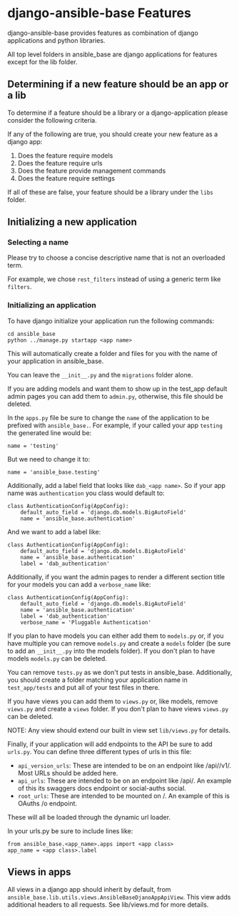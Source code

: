 # django-ansible-base Features
django-ansible-base provides features as combination of django applications and python libraries.

All top level folders in ansible_base are django applications for features except for the lib folder.

## Determining if a new feature should be an app or a lib

To determine if a feature should be a library or a django-application please consider the following criteria.

If any of the following are true, you should create your new feature as a django app:
1) Does the feature require models
2) Does the feature require urls
3) Does the feature provide management commands
4) Does the feature require settings

If all of these are false, your feature should be a library under the `libs` folder.

## Initializing a new application

### Selecting a name

Please try to choose a concise descriptive name that is not an overloaded term.

For example, we chose `rest_filters` instead of using a generic term like `filters`.

### Initializing an application

To have django initialize your application run the following commands:

```
cd ansible_base
python ../manage.py startapp <app name>
```

This will automatically create a folder and files for you with the name of your application in ansible_base.

You can leave the `__init__.py` and the `migrations` folder alone.

If you are adding models and want them to show up in the test_app default admin pages you can add them to `admin.py`, otherwise, this file should be deleted.

In the `apps.py` file be sure to change the `name` of the application to be prefixed with `ansible_base.`. For example, if your called your app `testing` the generated line would be:

```
name = 'testing'
```

But we need to change it to:
```
name = 'ansible_base.testing'
```

Additionally, add a label field that looks like `dab_<app name>`. So if your app name was `authentication` you class would default to:
```
class AuthenticationConfig(AppConfig):
    default_auto_field = 'django.db.models.BigAutoField'
    name = 'ansible_base.authentication'
```

And we want to add a label like:
```
class AuthenticationConfig(AppConfig):
    default_auto_field = 'django.db.models.BigAutoField'
    name = 'ansible_base.authentication'
    label = 'dab_authentication'
```

Additionally, if you want the admin pages to render a different section title for your models you can add a `verbose_name` like:
```
class AuthenticationConfig(AppConfig):
    default_auto_field = 'django.db.models.BigAutoField'
    name = 'ansible_base.authentication'
    label = 'dab_authentication'
    verbose_name = 'Pluggable Authentication'
```


If you plan to have models you can either add them to `models.py` or, if you have multiple you can remove `models.py` and create a `models` folder (be sure to add an `__init__.py` into the models folder). If you don't plan to have models `models.py` can be deleted.

You can remove `tests.py` as we don't put tests in ansible_base. Additionally, you should create a folder matching your application name in `test_app/tests` and put all of your test files in there.

If you have views you can add them to `views.py` or, like models, remove `views.py` and create a `views` folder. If you don't plan to have views `views.py` can be deleted.

NOTE: Any view should extend our built in view set `lib/views.py` for details.

Finally, if your application will add endpoints to the API be sure to add `urls.py`. You can define three different types of urls in this file:
 * `api_version_urls`: These are intended to be on an endpoint like /api/<some name>/v1/. Most URLs should be added here.
 * `api_urls`: These are intended to be on an endpoint like /api/<some name>. An example of this its swaggers docs endpoint or social-auths social.
 * `root_urls`: These are intended to be mounted on /. An example of this is OAuths /o endpoint.

These will all be loaded through the dynamic url loader.

In your urls.py be sure to include lines like:
```
from ansible_base.<app_name>.apps import <app class>
app_name = <app class>.label
```

## Views in apps

All views in a django app should inherit by default, from `ansible_base.lib.utils.views.AnsibleBaseDjanoAppApiView`. 
This view adds additional headers to all requests.
See lib/views.md for more details.
